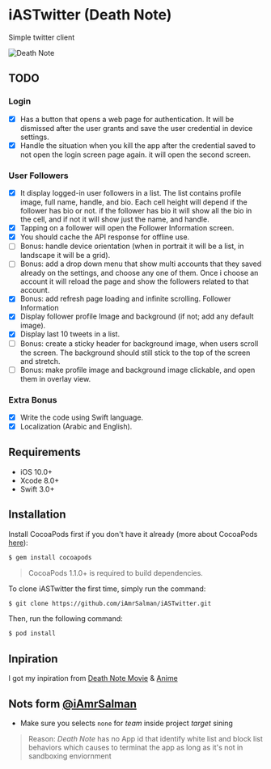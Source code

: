 # iASTwitter (Death Note)

Simple twitter client

![Death Note](https://ws3.sinaimg.cn/large/006tNc79gy1fiy8z2uj7aj307z07zq3h.jpg)

## TODO

### Login

- [x] Has a button that opens a web page for authentication. It will be dismissed after the user grants and save the user credential in device settings.
- [x] Handle the situation when you kill the app after the credential saved to not open the login screen page again. it will open the second screen.

### User Followers

- [x] It display logged-in user followers in a list. The list contains profile image, full name, handle, and bio. Each cell height will depend if the follower has bio or not. if the follower has bio it will show all the bio in the cell, and if not it will show just the name, and handle.
- [x] Tapping on a follower will open the Follower Information screen.
- [x] You should cache the API response for offline use.
- [ ] Bonus: handle device orientation (when in portrait it will be a list, in landscape it will be a grid).
- [ ] Bonus: add a drop down menu that show multi accounts that they saved already on the settings, and choose any one of them. Once i choose an account it will reload the page and show the followers related to that account.
- [x] Bonus: add refresh page loading and infinite scrolling.
Follower Information
- [x] Display follower profile Image and background (if not; add any default image).
- [x] Display last 10 tweets in a list.
- [ ] Bonus: create a sticky header for background image, when users scroll the screen. The background should still stick to the top of the screen and stretch.
- [ ] Bonus: make profile image and background image clickable, and open them in overlay view.

### Extra Bonus

- [x] Write the code using Swift language.
- [x] Localization (Arabic and English).

## Requirements

- iOS 10.0+
- Xcode 8.0+
- Swift 3.0+

## Installation

Install CocoaPods first if you don't have it already (more about CocoaPods [here](https://cocoapods.org)):

```bash
$ gem install cocoapods
```
> CocoaPods 1.1.0+ is required to build dependencies.

To clone iASTwitter the first time, simply run the command:

```bash
$ git clone https://github.com/iAmrSalman/iASTwitter.git
```
Then, run the following command:

```bash
$ pod install
```

## Inpiration 

I got my inpiration from [Death Note Movie](https://www.youtube.com/watch?v=gvxNaSIB_WI) & [Anime](https://www.youtube.com/watch?v=tJZtOrm-WPk)

## Nots form [@iAmrSalman](https://github.com/iAmrSalman)

- Make sure you selects `none` for *team* inside project *target* sining

> Reason: *Death Note* has no App id that identify white list and block list behaviors which causes to terminat the app as long as it's not in sandboxing enviornment